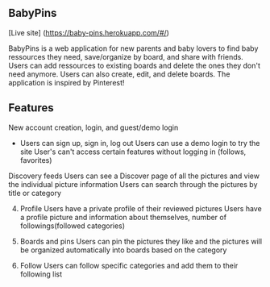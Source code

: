 ## BabyPins

[Live site] (https://baby-pins.herokuapp.com/#/)

BabyPins is a web application for new parents and baby lovers to find baby ressources they need, save/organize by board, and share with friends. Users can add ressources to existing boards and delete the ones they don't need anymore. Users can also create, edit, and delete boards. The application is inspired by Pinterest!

## Features

New account creation, login, and guest/demo login
- Users can sign up, sign in, log out Users can use a demo login to try the site User's can't access certain features without logging in (follows, favorites)

Discovery feeds
Users can see a Discover page of all the pictures and view the individual picture information Users can search through the pictures by title or category

4. Profile
Users have a private profile of their reviewed pictures Users have a profile picture and information about themselves, number of followings(followed categories)

5. Boards and pins
Users can pin the pictures they like and the pictures will be organized automatically into boards based on the category

6. Follow
Users can follow specific categories and add them to their following list

